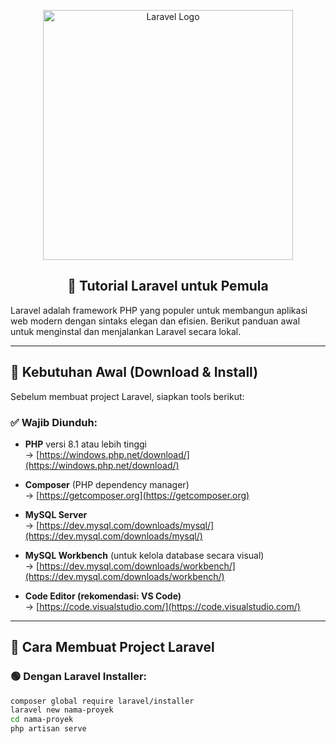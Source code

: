 <p align="center">
  <a href="https://laravel.com" target="_blank">
    <img src="https://raw.githubusercontent.com/laravel/art/master/logo-lockup/5%20SVG/2%20CMYK/1%20Full%20Color/laravel-logolockup-cmyk-red.svg" width="400" alt="Laravel Logo">
  </a>
</p>

<h2 align="center">📘 Tutorial Laravel untuk Pemula</h2>

Laravel adalah framework PHP yang populer untuk membangun aplikasi web modern dengan sintaks elegan dan efisien. Berikut panduan awal untuk menginstal dan menjalankan Laravel secara lokal.

---

## 🔧 Kebutuhan Awal (Download & Install)

Sebelum membuat project Laravel, siapkan tools berikut:

### ✅ Wajib Diunduh:
- **PHP** versi 8.1 atau lebih tinggi  
  → [https://windows.php.net/download/](https://windows.php.net/download/)

- **Composer** (PHP dependency manager)  
  → [https://getcomposer.org](https://getcomposer.org)

- **MySQL Server**  
  → [https://dev.mysql.com/downloads/mysql/](https://dev.mysql.com/downloads/mysql/)

- **MySQL Workbench** (untuk kelola database secara visual)  
  → [https://dev.mysql.com/downloads/workbench/](https://dev.mysql.com/downloads/workbench/)

- **Code Editor (rekomendasi: VS Code)**  
  → [https://code.visualstudio.com/](https://code.visualstudio.com/)

---

## 🚀 Cara Membuat Project Laravel

### 🟢 Dengan Laravel Installer:
```bash
composer global require laravel/installer
laravel new nama-proyek
cd nama-proyek
php artisan serve
